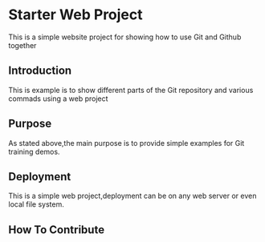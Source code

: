 # Starter Web Project

This is a simple website project for showing how to use Git and Github together

## Introduction

This is example is to show different parts of the Git repository and various commads using a web project
## Purpose

As stated above,the main purpose is to provide simple examples for  Git training demos.
## Deployment

This is a simple web project,deployment can be on any web server or even local file system.
## How To Contribute
